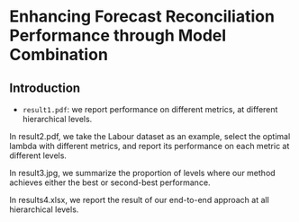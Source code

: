 # Enhancing Forecast Reconciliation Performance through Model Combination
## Introduction

- `result1.pdf`: we report performance on different metrics, at different hierarchical levels.

In result2.pdf, we take the Labour dataset as an example, select the optimal lambda with different metrics, and report its performance on each metric at different levels.

In result3.jpg, we summarize the proportion of levels where our method achieves either the best or second-best performance.

In results4.xlsx, we report the result of our end-to-end approach at all hierarchical levels.

